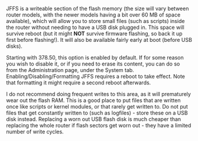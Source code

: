 JFFS is a writeable section of the flash memory (the size will vary between router models, with the newer models having a bit over 60 MB of space available), which will allow you to store small files (such as scripts) inside the router without needing to have a USB disk plugged in.  This space will survive reboot (but it might **NOT** survive firmware flashing, so back it up first before flashing!).  It will also be available fairly early at boot (before USB disks).

Starting with 378.50, this option is enabled by default.  If for some reason you wish to disable it, or if you need to erase its content, you can do so from the Administration page, under the System tab.  Enabling/Disabling/Formatting JFFS requires a reboot to take effect.  Note that formatting it might require a second reboot afterwards.

I do not recommend doing frequent writes to this area, as it will prematurely wear out the flash RAM.  This is a good place to put files that are written once like scripts or kernel modules, or that rarely get written to.  Do not put files that get constantly written to (such as logfiles) - store these on a USB disk instead.  Replacing a worn out USB flash disk is much cheaper than replacing the whole router if flash sectors get worn out - they have a limited number of write cycles.
